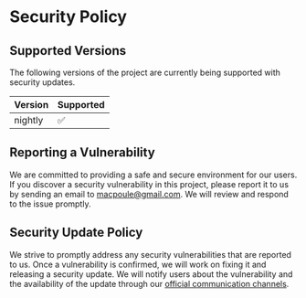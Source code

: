 # Security Policy

## Supported Versions

The following versions of the project are currently being supported with security updates.

| Version | Supported          |
|---------|--------------------|
| nightly | :white_check_mark: |


## Reporting a Vulnerability

We are committed to providing a safe and secure environment for our users.
If you discover a security vulnerability in this project, please report it to us by sending an email to [macpoule@gmail.com](mailto:macpoule@gmail.com). 
We will review and respond to the issue promptly.

## Security Update Policy

We strive to promptly address any security vulnerabilities that are reported to us. Once a vulnerability is confirmed, we will work on fixing it and releasing a security update. 
We will notify users about the vulnerability and the availability of the update through our [official communication channels](https://reaper47.github.io/recipya/community-guide#support-channels).
